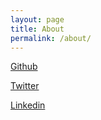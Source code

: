 ```yaml
---
layout: page
title: About
permalink: /about/
---
```


[Github](https://github.com/huyhoang17)

[Twitter](https://twitter.com/pphoang17?lang=vi)

[Linkedin](https://www.linkedin.com/in/phan-hoang-270565114/)